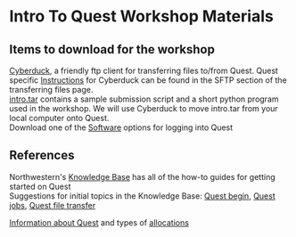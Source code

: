 # Intro To Quest Workshop Materials

## Items to download for the workshop    
[Cyberduck](https://cyberduck.io/), a friendly ftp client for transferring files to/from Quest.  Quest specific [Instructions](https://kb.northwestern.edu/quest-filetransfer) for Cyberduck can be found in the SFTP section of the transferring files page.  
[intro.tar](https://github.com/nuitrcs/intro_quest_workshop/raw/master/intro.tar) contains a sample submission script and a short python program used in the workshop.  We will use Cyberduck to move intro.tar from your local computer onto Quest.  
Download one of the [Software](https://kb.northwestern.edu/quest-login) options for logging into Quest     

  
## References
Northwestern's [Knowledge Base](https://kb.northwestern.edu/) has all of the how-to guides for getting started on Quest  
Suggestions for initial topics in the Knowledge Base: [Quest begin](https://kb.northwestern.edu/search.php?q=quest+begin&cat=0&aud=0), [Quest jobs](https://kb.northwestern.edu/search.php?q=quest+jobs&cat=0&aud=0), [Quest file transfer](https://kb.northwestern.edu/search.php?q=Quest+file+transfer&cat=0&aud=0)  
  
[Information about Quest](http://www.it.northwestern.edu/research/user-services/quest/index.html) and types of [allocations](http://www.it.northwestern.edu/research/user-services/quest/allocation-guidelines.html)    

